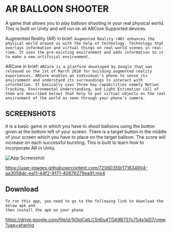 # AR BALLOON SHOOTER

A game that allows you to play balloon shooting in your real physical world. This is built on Unity and will run on all ARCore Supported devices.

Augmented Reality (AR) in brief: ```Augmented Reality (AR) enhances the physical world around us with the help of technology. Technology that overlays information and virtual things on real-world scenes in real-time. It uses the pre-existing environment and adds information to it to make a new artificial environment.``` 

ARCore in brief: ```ARCore is a platform developed by Google that was released on the 1st of March 2018 for building augmented reality experiences. ARCore enables an individual’s phone to sense its environment and understand its surroundings to interact with information. It basically uses three key capabilities namely Motion Tracking, Environmental Understanding, and Light Estimation (all of them are described below) that help to put virtual objects on the real environment of the world as seen through your phone’s camera.```

## SCREENSHOTS

It is a basic game in which you have to shoot balloons using the button given at the bottom left of your screen. There is a target button in the middle of your screen which you have to place on the target balloon. The score will increase on each successful bursting. This is built to learn how to incorporate AR in Unity.

![App Screenshot](https://user-images.githubusercontent.com/72060359/171836387-5ca3be81-6dc2-47fb-8412-da4caa393912.jpeg)

https://user-images.githubusercontent.com/72060359/171834904-aa3058dc-ea11-44f2-9171-40676279ea91.mp4

## Download
```
To run this app, you need to go to the following link to download the below apk and 
then install the apk on your phone
```
https://drive.google.com/file/d/1iOlqCqlLCSr6iu4TDA9B737o754s1pD7/view?usp=sharing

